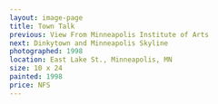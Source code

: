 ```yaml
---
layout: image-page
title: Town Talk
previous: View From Minneapolis Institute of Arts
next: Dinkytown and Minneapolis Skyline
photographed: 1998
location: East Lake St., Minneapolis, MN 
size: 10 x 24
painted: 1998
price: NFS
---
```


